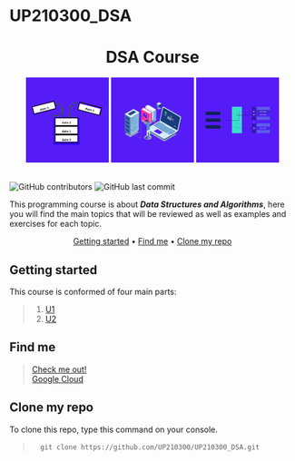 # UP210300_DSA

<div align="center">

# DSA Course

</div>

<div align ="center">

<img alt="img 1" height="150" src="Images/1.png"/>  
<img alt="img 2" height="150" src="Images/3.png"/>  
<img alt="img 3" height="150" src="Images/2.png"/>  

</div>
<br>

![GitHub contributors](https://img.shields.io/github/contributors/UP210300/UP210300_DSA)
![GitHub last commit](https://img.shields.io/github/last-commit/UP210300/UP210300_DSA)

This programming course is about  _**Data Structures and Algorithms**_, here you will find the main topics that will be reviewed as well as examples and exercises for each topic.

<div align="center">


[Getting started](#getting-started) •
[Find me](#find-me) •
[Clone my repo](#clone-my-repo)

</div>

## Getting started

This course is conformed of four main parts:

> 1. [U1](https://github.com/UP210300/UP210300_DSA/tree/main/U1) 
> 2. [U2](https://github.com/UP210300/UP210300_DSA/tree/main/U2) 


## Find me 

>[Check me out!](https://www.linkedin.com/in/sof%C3%ADa-calder%C3%B3n-ju%C3%A1rez-352a74220/)
><br>
>[Google Cloud](https://www.cloudskillsboost.google/public_profiles/226f08b0-a3df-44f7-b999-0e87c65ab458)

## Clone my repo

To clone this repo, type this command on your console.
>       git clone https://github.com/UP210300/UP210300_DSA.git

